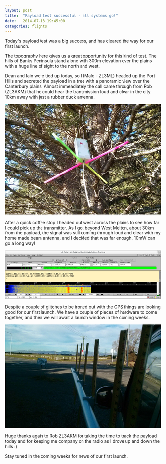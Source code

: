 ```yaml
---
layout: post
title:  "Payload test successful - all systems go!"
date:   2014-07-13 19:45:00
categories: flights
---
```

Today's payload test was a big success, and has cleared the way for our first
launch.

The topography here gives us a great opportunity for this kind of test.  The
hills of Banks Peninsula stand alone with 300m elevation over the plains with a
huge line of sight to the north and west.

Dean and Iain were tied up today, so I (Malc - ZL3ML)  headed up the Port Hills
and secreted the payload in a tree with a panoramic view over the Canterbury
plains.  Almost immeadiately the call came through from Rob (ZL3AKM) that he
could hear the transmission loud and clear in the city 10km away with just a
rubber duck antenna.

![payload hidden in a tree](/assets/payload-test/moa-payload-in-tree.jpg)

After a quick coffee stop I headed out west across the plains to see how far
I could pick up the transmitter.  As I got beyond West Melton, about 30km
from the payload, the signal was still coming through loud and clear with
my home made beam antenna, and I decided that was far enough.  10mW can go
a long way!

![payload decode from 30km](/assets/payload-test/payload-decoding-from-30km.png)

Despite a couple of glitches to be ironed out with the GPS things are looking
good for our first launch.  We have a couple of pieces of hardware to come
together, and then we will await a launch window in the coming weeks.

![hills in the distance](/assets/payload-test/hills-in-the-distance.jpg)

Huge thanks again to Rob ZL3AKM for taking the time to track the payload today
and for keeping me company on the radio as I drove up and down the hills :)

Stay tuned in the coming weeks for news of our first launch.
